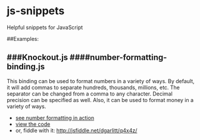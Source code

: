 js-snippets
=================

Helpful snippets for JavaScript

##Examples:

###Knockout.js
####number-formatting-binding.js
--------------------------------
This binding can be used to format numbers in a variety of ways. By default, it will add commas to separate hundreds, thousands, millions, etc. The separator can be changed from a comma to any character. Decimal precision can be specified as well. Also, it can be used to format money in a variety of ways.
 - [see number formatting in action](http://dgarlitt.github.io/js-snippets/examples/knockout/number-formatting-example.html)
 - [view the code](https://github.com/dgarlitt/js-snippets/blob/master/javascripts/knockout/bindings/number-formatting-binding.js)
 - or, fiddle with it: http://jsfiddle.net/dgarlitt/q4x4z/
